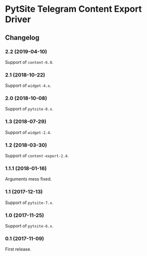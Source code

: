 # PytSite Telegram Content Export Driver


## Changelog


### 2.2 (2019-04-10)

Support of `content-6.0`.


### 2.1 (2018-10-22)

Support of `widget-4.x`.


### 2.0 (2018-10-08)

Support of `pytsite-8.x`.


### 1.3 (2018-07-29)

Support of `widget-2.4`.


### 1.2 (2018-03-30)

Support of `content-export-2.4`.


### 1.1.1 (2018-01-16)

Arguments mess fixed.


### 1.1 (2017-12-13)

Support of `pytsite-7.x`.


### 1.0 (2017-11-25)

Support of `pytsite-6.x`.


### 0.1 (2017-11-09)

First release.

